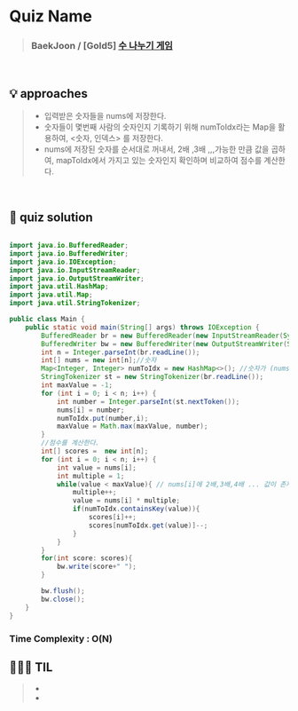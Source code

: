 # Quiz Name
> ### BaekJoon / [Gold5] <a href = "https://www.acmicpc.net/problem/27172"> 수 나누기 게임 </a>

<br>

## 💡 approaches
>  - 입력받은 숫자들을 nums에 저장한다.
>  - 숫자들이 몇번째 사람의 숫자인지 기록하기 위해 numToIdx라는 Map을 활용하여, <숫자, 인덱스> 를 저장한다.
>  - nums에 저장된 숫자를 순서대로 꺼내서, 2배 ,3배 ,,,가능한 만큼 값을 곱하여, mapToIdx에서 가지고 있는 숫자인지 확인하며 비교하여 점수를 계산한다.
> 

<br>

## 🔑 quiz solution

```java

import java.io.BufferedReader;
import java.io.BufferedWriter;
import java.io.IOException;
import java.io.InputStreamReader;
import java.io.OutputStreamWriter;
import java.util.HashMap;
import java.util.Map;
import java.util.StringTokenizer;

public class Main {
    public static void main(String[] args) throws IOException {
        BufferedReader br = new BufferedReader(new InputStreamReader(System.in));
        BufferedWriter bw = new BufferedWriter(new OutputStreamWriter(System.out));
        int n = Integer.parseInt(br.readLine());
        int[] nums = new int[n];//숫자
        Map<Integer, Integer> numToIdx = new HashMap<>(); //숫자가 (nums와 scores에서)몇번째 인덱스에 위치하는 지 저장
        StringTokenizer st = new StringTokenizer(br.readLine());
        int maxValue = -1;
        for (int i = 0; i < n; i++) {
            int number = Integer.parseInt(st.nextToken());
            nums[i] = number;
            numToIdx.put(number,i);
            maxValue = Math.max(maxValue, number);
        }
        //점수를 계산한다.
        int[] scores =  new int[n];
        for (int i = 0; i < n; i++) {
            int value = nums[i];
            int multiple = 1;
            while(value < maxValue){ // nums[i]에 2배,3배,4배 ... 값이 존재하는지 하나씩 확인한다.
                multiple++;
                value = nums[i] * multiple;
                if(numToIdx.containsKey(value)){
                    scores[i]++;
                    scores[numToIdx.get(value)]--;
                }
            }
        }
        for(int score: scores){
            bw.write(score+" ");
        }

        bw.flush();
        bw.close();
    }
}

```
### Time Complexity : O(N)
## 👩🏻‍🏫 TIL
>  -
>  -
